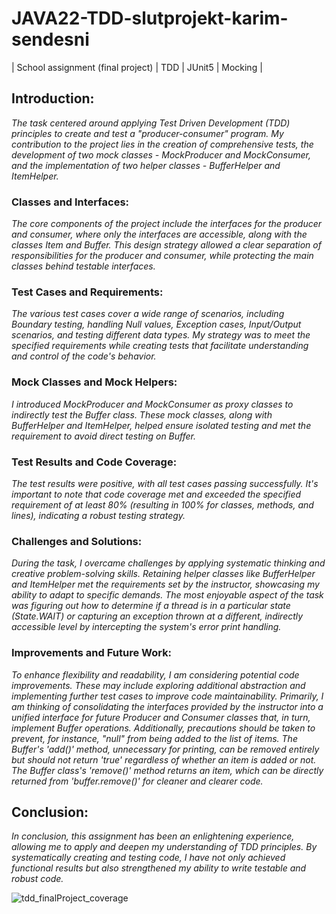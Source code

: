 # JAVA22-TDD-slutprojekt-karim-sendesni
| School assignment (final project) | TDD | JUnit5 | Mocking |

## Introduction:
_The task centered around applying Test Driven Development (TDD) principles to create and test a "producer-consumer" program. My contribution to the project lies in the creation of comprehensive tests, the development of two mock classes - MockProducer and MockConsumer, and the implementation of two helper classes - BufferHelper and ItemHelper._

### **Classes and Interfaces:**
_The core components of the project include the interfaces for the producer and consumer, where only the interfaces are accessible, along with the classes Item and Buffer. This design strategy allowed a clear separation of responsibilities for the producer and consumer, while protecting the main classes behind testable interfaces._

### **Test Cases and Requirements:**
_The various test cases cover a wide range of scenarios, including Boundary testing, handling Null values, Exception cases, Input/Output scenarios, and testing different data types. My strategy was to meet the specified requirements while creating tests that facilitate understanding and control of the code's behavior._

### **Mock Classes and Mock Helpers:**
_I introduced MockProducer and MockConsumer as proxy classes to indirectly test the Buffer class. These mock classes, along with BufferHelper and ItemHelper, helped ensure isolated testing and met the requirement to avoid direct testing on Buffer._

### **Test Results and Code Coverage:**
_The test results were positive, with all test cases passing successfully. It's important to note that code coverage met and exceeded the specified requirement of at least 80% (resulting in 100% for classes, methods, and lines), indicating a robust testing strategy._

### **Challenges and Solutions:**
_During the task, I overcame challenges by applying systematic thinking and creative problem-solving skills. Retaining helper classes like BufferHelper and ItemHelper met the requirements set by the instructor, showcasing my ability to adapt to specific demands. The most enjoyable aspect of the task was figuring out how to determine if a thread is in a particular state (State.WAIT) or capturing an exception thrown at a different, indirectly accessible level by intercepting the system's error print handling._

### **Improvements and Future Work:**
_To enhance flexibility and readability, I am considering potential code improvements. These may include exploring additional abstraction and implementing further test cases to improve code maintainability. Primarily, I am thinking of consolidating the interfaces provided by the instructor into a unified interface for future Producer and Consumer classes that, in turn, implement Buffer operations. Additionally, precautions should be taken to prevent, for instance, "null" from being added to the list of items. The Buffer's 'add()' method, unnecessary for printing, can be removed entirely but should not return 'true' regardless of whether an item is added or not. The Buffer class's 'remove()' method returns an item, which can be directly returned from 'buffer.remove()' for cleaner and clearer code._

## **Conclusion:**
_In conclusion, this assignment has been an enlightening experience, allowing me to apply and deepen my understanding of TDD principles. By systematically creating and testing code, I have not only achieved functional results but also strengthened my ability to write testable and robust code._

![tdd_finalProject_coverage](https://github.com/rugsmunny/JAVA22-TDD-slutprojekt-karim-sendesni/assets/49041363/49c808d5-c48a-4a63-b320-2b9d30ffe459)
